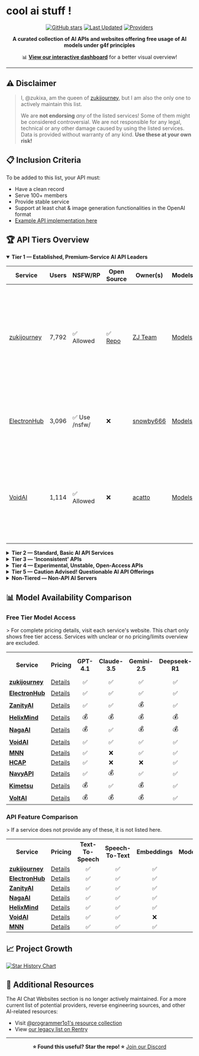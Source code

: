 # cool ai stuff !

<div align="center">

[![GitHub stars](https://img.shields.io/github/stars/zukixa/cool-ai-stuff?style=social)](https://github.com/zukixa/cool-ai-stuff/stargazers)
[![Last Updated](https://img.shields.io/badge/Last%20Updated-July%2006%2C%202025-blue)](https://github.com/zukixa/cool-ai-stuff)
[![Providers](https://img.shields.io/badge/API%20Providers-15%2B-green)](https://github.com/zukixa/cool-ai-stuff)

**A curated collection of AI APIs and websites offering free usage of AI models under g4f principles**

📊 **[View our interactive dashboard](https://cas.zukijourney.com)** for a better visual overview!

</div>

---

## ⚠️ Disclaimer

> I, @zukixa, am the queen of [zukijourney](https://github.com/zukijourney), but I am also the only one to actively maintain this list.
>
> We are **not endorsing** _any_ of the listed services! Some of them might be considered controversial. We are not responsible for any legal, technical or any other damage caused by using the listed services. Data is provided without warranty of any kind. **Use these at your own risk!**

## 📋 Inclusion Criteria

To be added to this list, your API must:

- Have a clean record
- Serve 100+ members
- Provide stable service
- Support at least chat & image generation functionalities in the OpenAI format
- [Example API implementation here](https://github.com/zukijourney/example-api)

## 🏆 API Tiers Overview

<details open>
<summary><b>Tier 1 — Established, Premium-Service AI API Leaders</b></summary>

| Service                                      | Users | NSFW/RP       | Open Source                                        | Owner(s)                                  | Models                                            | Notes                                                                                                                           |
| -------------------------------------------- | ----- | ------------- | -------------------------------------------------- | ----------------------------------------- | ------------------------------------------------- | ------------------------------------------------------------------------------------------------------------------------------- |
| [zukijourney](https://discord.gg/DWU2egFnHh) | 7,792 | ✅ Allowed    | ✅ [Repo](https://github.com/zukijourney/api-oss/) | [ZJ Team](https://zukijourney.com/)       | [Models](https://docs.zukijourney.com/models)     | The undisputed leader of the AI APIs, the largest & oldest of its kind still running. Offers other popular AI-related bots too. |
| [ElectronHub](https://discord.gg/4xg2TM3mNP) | 3,096 | ✅ Use /nsfw/ | ❌                                                 | [snowby666](https://github.com/snowby666) | [Models](https://playground.electronhub.ai/model) | Developed by the ex-maintainer of the [poe-api-wrapper](https://github.com/snowby666/poe-api-wrapper). Very RP-friendly.        |
| [VoidAI](https://discord.gg/2nQwkvFFj6)    | 1,114 | ✅ Allowed   | ❌          | [acatto](https://github.com/acattoXD)   | [Models](https://api.voidai.app/v1/models) | An odd api with historically some other ai-related projects. Now focused on just APIs it seems.                                                                       |

</details>

<details>
<summary><b>Tier 2 — Standard, Basic AI API Services</b></summary>

| Service                                    | Users | NSFW/RP      | Open Source | Owner(s)                                | Models                                     | Notes                                                                                                                                                                 |
| ------------------------------------------ | ----- | ------------ | ----------- | --------------------------------------- | ------------------------------------------ | --------------------------------------------------------------------------------------------------------------------------------------------------------------------- |
| [NagaAI](https://discord.gg/8ywEPhnJy4)    | 3,523 | ❌ Forbidden | ❌          | [ZentixUA](https://github.com/ZentixUA) | [Models](https://api.naga.ac/v1/models)    | Honorary successor to ChimeraGPT, the largest g4f API in history (16k users).                                                                                         |
| [HelixMind](https://discord.gg/466vKB47JH) | 2,602 | ❌ Forbidden | ❌          | [faer1x](https://github.com/faer1x)     | [Models](https://helixmind.online/model)   | Subscription-based service that 'just about' fits into the g4f principles definition with its free tier, with some [oddity](https://rentry.co/thestoryofauthenticity) |
| [Kimetsu](https://discord.gg/WgRsRfH38E) | 2,061 | ❌ Forbidden | ❌          | [ichatei](https://kimetsu.ai)       | [Models](https://api.kimetsu.ai/v1/models) | [Place has some lore.](https://rentry.co/thestoryofauthenticity) |

</details>

<details>
<summary><b>Tier 3 — 'Inconsistent' APIs</b></summary>

| Service                                  | Users | NSFW/RP      | Open Source | Owner(s)                            | Models                                     | Notes                                                            |
| ---------------------------------------- | ----- | ------------ | ----------- | ----------------------------------- | ------------------------------------------ | ---------------------------------------------------------------- |
| [WebraftAI](https://discord.gg/vbb2NQuWdR) | 1,553 | ❌ Forbidden | ❌          | [ds_gamer](https://github.com/ds-gamer)       | [Models](https://api.webraft.in/freeapi/models)            | Recovered from 5-month downtime due to the owner's health issues. Some instability in current service. |
| [MNN](https://discord.gg/xKmsCCzUFW)     | 372   | ✅ Limited   | ❌          | [MNN](https://github.com/mkshustov) | [Models](https://api.mnnai.ru/v1/models)   | Long-term standing small AI API with some useful models.         |
| [NavyAPI](https://discord.gg/ezXZ8wpprc) | 367   | ✅ Allowed   | ❌          | [navy](https://api.navy)            | [Models](https://api.navy/v1/models)       | [Caught previously being a layer two on a better API service.](https://rentry.co/sillyandgoofychungus)            |

</details>

<details>
<summary><b>Tier 4 — Experimental, Unstable, Open-Access APIs</b></summary>

| Service                                      | Users | NSFW/RP      | Open Source | Owner(s)                                      | Models                                                     | Notes                                                                                                  |
| -------------------------------------------- | ----- | ------------ | ----------- | --------------------------------------------- | ---------------------------------------------------------- | ------------------------------------------------------------------------------------------------------ |
| [VoltAI](https://discord.gg/Jb8KAVEw4b)      | 178   | ✅ Allowed   | ❌          | [Zlnce](https://voltaisite.onrender.com)      | [Models](https://voltaisite.onrender.com/v1/models)        | API ran by a 'crackhead' (figuratively) who everyone thought went to prison.                           |
| [Nustjourney](https://discord.gg/c2pyvjU3d3) | 146   | ✅ Allowed   | ❌          | [DOG4IK](https://github.com/nustai)           | [Models](https://nustjourney.mirandasite.online/v1/models) | Odd small API that is focused on Russians.                                                             |
| [hcap.ai](https://discord.gg/NeRgKgdUXC)     | 145   | ✅ Allowed   | ❌          | [mehhovcki](https://github.com/mehhovcki-dev) | [Models](https://hcap.ai/v1/models)                        | Small API with new developers to the space. Some creativity.                                           |

</details>

<details>
<summary><b>Tier 5 — Caution Advised! Questionable AI API Offerings</b></summary>

| Service                                   | Users | NSFW/RP      | Open Source | Owner(s)                                    | Models                                       | Why Potentially Misleading?                                                                                                                         |
| ----------------------------------------- | ----- | ------------ | ----------- | ------------------------------------------- | -------------------------------------------- | --------------------------------------------------------------------------------------------------------------------------------------------------- |
| [exomlapi](https://discord.gg/m9KXeQbxEN) | 735   | ❌ Forbidden | ❌          | [meow_18838](https://rentry.co/hitlerofg4f) | [Models](https://api.exomlapi.com/v1/models) | [Owner](https://rentry.co/hitlerofg4f) is a [self-admitted](https://files.catbox.moe/qw5abc.png) horrible [being.](https://rentry.co/itsalwaysmeow) |
| [NexeonAI](https://discord.gg/5DfYgqX9DU) | 409   | ❌ Forbidden | ❌          | [Sakuya](https://github.com/LiveGamer101)   | [Models](https://nexeonai.com/v1/models)     | Owner has been regularly DDOSing competition very openly and publicly. He is the local federal agent.                                               |
| [ZanityAI](https://discord.gg/8GgUak8KrK)  | 2,039 | 💰 Paid only  | ❌                                                 | [Voidii](https://github.com/void6670)     | [Models](https://api.zanity.xyz/v1/models)        | scammed another AI API - solid service that has been long-running and focused on providing a rp experience.                                              |

</details>

<details>
<summary><b>Non-Tiered — Non-API AI Servers</b></summary>

| Service                                                       | Users  | What does it provide?                                                                                                                                                                                                                                                                                                                                                                                            | Other Notes                                                                                                      |
| ------------------------------------------------------------- | ------ | ---------------------------------------------------------------------------------------------------------------------------------------------------------------------------------------------------------------------------------------------------------------------------------------------------------------------------------------------------------------------------------------------------------------- | ---------------------------------------------------------------------------------------------------------------- |
| [g4f.ai](https://discord.gg/nks3XTxdsN)                       | 12,324 | Hub of the github [repository](https://github.com/xtekky/gpt4free) that started it all.                                                                                                                                                                                                                                                                                                                          | Not very active, nor really moderated.                                                                           |
| [FreeGPT4](https://discord.gg/free-gpt-4-1106520284967735316) | 4,823  | Ancient community of gpt-4-free individuals. Plenty good AI-related content.                                                                                                                                                                                                                                                                                                                                     | Ran by [@lomusire](https://github.com/Lomusire)                                                                  |
| [SpyrkAI](https://discord.gg/A6mhxXMcWe)                      | 623    | AI Labs founded by (some) ex-community members; aims to create a free & OSS alt. to OpenAI, leveraging growing interest in AI APIs.                                                                                                                                                                                                                                                                              | Currently a slightly inactive server, but some behind-the-scenes work continues.                                 |
| [OpenShapes](https://discord.gg/S4djBxRehM)                   | 212    | Project server for 'open source character-ai-like discord bots' - the OpenShapes platform.                                                                                                                                                                                                                                                                                                                       | Still a WIP - project wise. Selfhost option works!                                                               |
| [serika.dev](https://discord.gg/dThZb9MNxa)                   | 74     | Project server for 'open source character-ai-like website characters' - the serika.dev platform                                                                                                                                                                                                                                                                                                                  | Ran by a friend of the ZJ team.                                                                                  |
| [Webscout](https://github.com/OEvortex/Webscout)              | N/A    | All-in-one Python toolkit for web search, AI interaction, and digital utilities. Unified access to 90+ AI providers (OpenAI, Gemini, Meta, Perplexity, local LLMs), multiple search engines, and developer/media/privacy tools. CLI & OpenAI-compatible API server, supports local LLMs via Inferno, and offers utilities for YouTube, TTS, TTI, temp email/phone, weather, GitHub data, web scraping, and more. | Easy install (pip/UV/Docker), highly extensible, well-documented, and developer-friendly. Contributions welcome! |

</details>

## 📊 Model Availability Comparison

### Free Tier Model Access

<table>
> For complete pricing details, visit each service's website. This chart only shows free tier access. Services with unclear or no pricing/limits overview are excluded.
  <tr>
    <th>Service</th>
    <th>Pricing</th>
    <th>GPT-4.1</th>
    <th>Claude-3.5</th>
    <th>Gemini-2.5</th>
    <th>Deepseek-R1</th>
    <th>GPT-IMAGE-1</th>
    <th>Flux-Kontext</th>
  </tr>
  <tr>
    <td><b><a href="https://discord.gg/DWU2egFnHh">zukijourney</a></b></td>
    <td><a href="https://docs.zukijourney.com/models">Details</a></td>
    <td align="center">✅</td>
    <td align="center">✅</td>
    <td align="center">✅</td>
    <td align="center">✅</td>
    <td align="center">✅</td>
    <td align="center">✅</td>
  </tr>
  <tr>
    <td><b><a href="https://discord.gg/4xg2TM3mNP">ElectronHub</a></b></td>
    <td><a href="https://www.electronhub.ai/pricing">Details</a></td>
    <td align="center">✅</td>
    <td align="center">✅</td>
    <td align="center">✅</td>
    <td align="center">✅</td>
    <td align="center">💰</td>
    <td align="center">✅</td>
  </tr>
  <tr>
    <td><b><a href="https://discord.gg/8GgUak8KrK">ZanityAI</a></b></td>
    <td><a href="https://docs.zanity.xyz">Details</a></td>
    <td align="center">✅</td>
    <td align="center">✅</td>
    <td align="center">💰</td>
    <td align="center">✅</td>
    <td align="center">❌</td>
    <td align="center">❌</td>
  </tr>
    <tr>
    <td><b><a href="https://discord.gg/466vKB47JH">HelixMind</a></b></td>
    <td><a href="https://helixmind.online/#pricing">Details</a></td>
    <td align="center">💰</td>
    <td align="center">💰</td>
    <td align="center">💰</td>
    <td align="center">💰</td>
    <td align="center">❌</td>
    <td align="center">❌</td>
  </tr>
  <tr>
    <td><b><a href="https://discord.gg/8ywEPhnJy4">NagaAI</a></b></td>
    <td><a href="https://naga.ac/dashboard/models">Details</a></td>
    <td align="center">💰</td>
    <td align="center">✅</td>
    <td align="center">💰</td>
    <td align="center">💰</td>
    <td align="center">💰</td>
    <td align="center">❌</td>
  </tr>
  <tr>
    <td><b><a href="https://discord.gg/2nQwkvFFj6">VoidAI</a></b></td>
    <td><a href="https://api.voidai.app/v1/models">Details</a></td>
    <td align="center">✅</td>
    <td align="center">✅</td>
    <td align="center">✅</td>
    <td align="center">✅</td>
    <td align="center">💰</td>
    <td align="center">💰</td>
  </tr>
   <tr>
    <td><b><a href="https://discord.gg/xKmsCCzUFW">MNN</a></b></td>
    <td><a href="https://api.mnnai.ru/v1/models">Details</a></td>
    <td align="center">✅</td>
    <td align="center">❌</td>
    <td align="center">✅</td>
    <td align="center">✅</td>
    <td align="center">✅</td>
    <td align="center">✅</td>
  </tr>
  <tr>
    <td><b><a href="https://discord.gg/XpGtjrQj9M">HCAP</a></b></td>
    <td><a href="https://hcap.ai/v1/models">Details</a></td>
    <td align="center">✅</td>
    <td align="center">❌</td>
    <td align="center">❌</td>
    <td align="center">✅</td>
    <td align="center">✅</td>
    <td align="center">❌</td>
  </tr>
   <tr>
    <td><b><a href="https://discord.gg/ezXZ8wpprc">NavyAPI</a></b></td>
    <td><a href="https://api.navy/v1/models">Details</a></td>
    <td align="center">✅</td>
    <td align="center">💰</td>
    <td align="center">✅</td>
    <td align="center">✅</td>
    <td align="center">💰</td>
    <td align="center">✅</td>
  </tr>
   <tr>
    <td><b><a href="https://discord.gg/WgRsRfH38E">Kimetsu</a></b></td>
    <td><a href="https://api.kimetsu.ai/v1/models">Details</a></td>
    <td align="center">💰</td>
    <td align="center">✅</td>
    <td align="center">💰</td>
    <td align="center">✅</td>
    <td align="center">❌</td>
    <td align="center">❌</td>
  </tr>
    <tr>
    <td><b><a href="https://discord.gg/WgRsRfH38E">VoltAI</a></b></td>
    <td><a href="https://api.voltapi.online/v1/models">Details</a></td>
    <td align="center">💰</td>
    <td align="center">💰</td>
    <td align="center">💰</td>
    <td align="center">✅</td>
    <td align="center">❌</td>
    <td align="center">✅</td>
  </tr>
</table>

### API Feature Comparison

<table>
  > If a service does not provide any of these, it is not listed here.
  <tr>
    <th>Service</th>
    <th>Pricing</th>
    <th>Text-To-Speech</th>
    <th>Speech-To-Text</th>
    <th>Embeddings</th>
    <th>Moderations</th>
    <th>Translation</th>
    <th>Image-Upscale</th>
  </tr>
  <tr>
    <td><b><a href="https://discord.gg/DWU2egFnHh">zukijourney</a></b></td>
    <td><a href="https://docs.zukijourney.com/models">Details</a></td>
    <td align="center">✅</td>
    <td align="center">✅</td>
    <td align="center">✅</td>
    <td align="center">✅</td>
    <td align="center">✅</td>
    <td align="center">✅</td>
  </tr>
  <tr>
    <td><b><a href="https://discord.gg/4xg2TM3mNP">ElectronHub</a></b></td>
    <td><a href="https://www.electronhub.ai/pricing">Details</a></td>
    <td align="center">✅</td>
    <td align="center">✅</td>
    <td align="center">✅</td>
    <td align="center">✅</td>
    <td align="center">✅</td>
    <td align="center">❌</td>
  </tr>
  <tr>
    <td><b><a href="https://discord.gg/8GgUak8KrK">ZanityAI</a></b></td>
    <td><a href="https://docs.zanity.xyz">Details</a></td>
    <td align="center">✅</td>
    <td align="center">✅</td>
    <td align="center">✅</td>
    <td align="center">✅</td>
    <td align="center">✅</td>
    <td align="center">❌</td>
  </tr>
  <tr>
    <td><b><a href="https://discord.gg/8ywEPhnJy4">NagaAI</a></b></td>
    <td><a href="https://naga.ac/dashboard/models">Details</a></td>
    <td align="center">✅</td>
    <td align="center">✅</td>
    <td align="center">✅</td>
    <td align="center">✅</td>
    <td align="center">✅</td>
    <td align="center">❌</td>
  </tr>
  <tr>
    <td><b><a href="https://discord.gg/466vKB47JH">HelixMind</a></b></td>
    <td><a href="https://helixmind.online/#pricing">Details</a></td>
    <td align="center">✅</td>
    <td align="center">✅</td>
    <td align="center">✅</td>
    <td align="center">✅</td>
    <td align="center">✅</td>
    <td align="center">❌</td>
  </tr>
  <tr>
    <td><b><a href="https://discord.gg/2nQwkvFFj6">VoidAI</a></b></td>
    <td><a href="https://voidai.app/pricing">Details</a></td>
    <td align="center">✅</td>
    <td align="center">✅</td>
    <td align="center">❌</td>
    <td align="center">✅</td>
    <td align="center">✅</td>
    <td align="center">❌</td>
  </tr>
  <tr>
    <td><b><a href="https://discord.gg/xKmsCCzUFW">MNN</a></b></td>
    <td><a href="https://mnnai.ru/#pricing">Details</a></td>
    <td align="center">✅</td>
    <td align="center">✅</td>
    <td align="center">✅</td>
    <td align="center">✅</td>
    <td align="center">✅</td>
    <td align="center">✅</td>
  </tr>
</table>

## 📈 Project Growth

<a href="https://star-history.com/#zukixa/cool-ai-stuff&Date">
  <picture>
    <source media="(prefers-color-scheme: dark)" srcset="https://api.star-history.com/svg?repos=zukixa/cool-ai-stuff&type=Date&theme=dark" />
    <source media="(prefers-color-scheme: light)" srcset="https://api.star-history.com/svg?repos=zukixa/cool-ai-stuff&type=Date" />
    <img alt="Star History Chart" src="https://api.star-history.com/svg?repos=zukixa/cool-ai-stuff&type=Date" />
  </picture>
</a>

## 📌 Additional Resources

The AI Chat Websites section is no longer actively maintained. For a more current list of potential providers, reverse engineering sources, and other AI-related resources:

- Visit [@programmer1o1's resource collection](https://www.tankie.xyz/vacepw)
- View [our legacy list on Rentry](https://rentry.co/pm8n86ec)

---

<div align="center">
  
**⭐ Found this useful? Star the repo! ⭐**
[Join our Discord](https://discord.gg/DWU2egFnHh)

</div>
